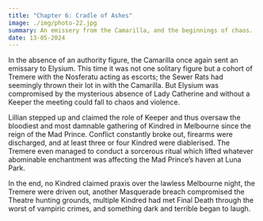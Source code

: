 ```yaml
---
title: "Chapter 6: Cradle of Ashes"
image: ./img/photo-22.jpg
summary: An emissery from the Camarilla, and the beginnings of chaos.
date: 13-05-2024
---
```


In the absence of an authority figure, the Camarilla once again sent an emissary to Elysium. This time it was not one solitary figure but a cohort of Tremere with the Nosferatu acting as escorts; the Sewer Rats had seemingly thrown their lot in with the Camarilla. But Elysium was compromised by the mysterious absence of Lady Catherine and without a Keeper the meeting could fall to chaos and violence.

Lillian stepped up and claimed the role of Keeper and thus oversaw the bloodiest and most damnable gathering of Kindred in Melbourne since the reign of the Mad Prince. Conflict constantly broke out, firearms were discharged, and at least three or four Kindred were diablerised. The Tremere even managed to conduct a sorcerous ritual which lifted whatever abominable enchantment was affecting the Mad Prince’s haven at Luna Park.

In the end, no Kindred claimed praxis over the lawless Melbourne night, the Tremere were driven out, another Masquerade breach compromised the Theatre hunting grounds, multiple Kindred had met Final Death through the worst of vampiric crimes, and something dark and terrible began to laugh.
